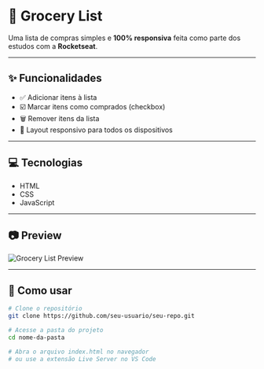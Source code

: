 # 🛒 Grocery List

Uma lista de compras simples e **100% responsiva** feita como parte dos estudos com a **Rocketseat**.

---

## ✨ Funcionalidades

- ✅ Adicionar itens à lista  
- ☑️ Marcar itens como comprados (checkbox)  
- 🗑️ Remover itens da lista  
- 📱 Layout responsivo para todos os dispositivos

---

## 💻 Tecnologias

- HTML  
- CSS  
- JavaScript

---

## 📷 Preview

![Grocery List Preview](<img width="900" alt="image" src="https://github.com/user-attachments/assets/9170a6e7-d4fa-40eb-bcaf-bdac3b3b0b00"/>)

---

## 🚀 Como usar

```bash
# Clone o repositório
git clone https://github.com/seu-usuario/seu-repo.git

# Acesse a pasta do projeto
cd nome-da-pasta

# Abra o arquivo index.html no navegador
# ou use a extensão Live Server no VS Code
